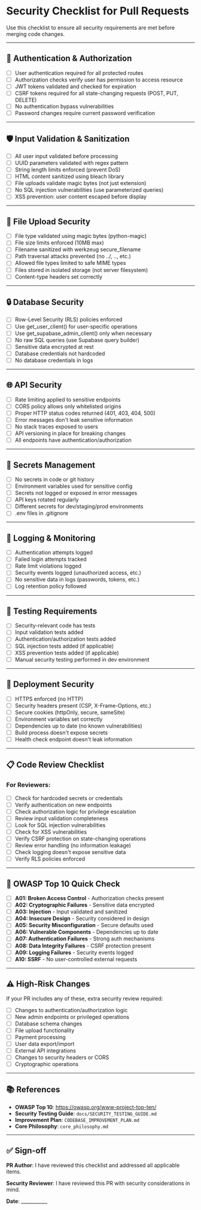 # Security Checklist for Pull Requests

Use this checklist to ensure all security requirements are met before merging code changes.

---

## 🔐 Authentication & Authorization

- [ ] User authentication required for all protected routes
- [ ] Authorization checks verify user has permission to access resource
- [ ] JWT tokens validated and checked for expiration
- [ ] CSRF tokens required for all state-changing requests (POST, PUT, DELETE)
- [ ] No authentication bypass vulnerabilities
- [ ] Password changes require current password verification

---

## 🛡️ Input Validation & Sanitization

- [ ] All user input validated before processing
- [ ] UUID parameters validated with regex pattern
- [ ] String length limits enforced (prevent DoS)
- [ ] HTML content sanitized using bleach library
- [ ] File uploads validate magic bytes (not just extension)
- [ ] No SQL injection vulnerabilities (use parameterized queries)
- [ ] XSS prevention: user content escaped before display

---

## 📁 File Upload Security

- [ ] File type validated using magic bytes (python-magic)
- [ ] File size limits enforced (10MB max)
- [ ] Filename sanitized with werkzeug secure_filename
- [ ] Path traversal attacks prevented (no ../, ..\, etc.)
- [ ] Allowed file types limited to safe MIME types
- [ ] Files stored in isolated storage (not server filesystem)
- [ ] Content-type headers set correctly

---

## 🔒 Database Security

- [ ] Row-Level Security (RLS) policies enforced
- [ ] Use get_user_client() for user-specific operations
- [ ] Use get_supabase_admin_client() only when necessary
- [ ] No raw SQL queries (use Supabase query builder)
- [ ] Sensitive data encrypted at rest
- [ ] Database credentials not hardcoded
- [ ] No database credentials in logs

---

## 🌐 API Security

- [ ] Rate limiting applied to sensitive endpoints
- [ ] CORS policy allows only whitelisted origins
- [ ] Proper HTTP status codes returned (401, 403, 404, 500)
- [ ] Error messages don't leak sensitive information
- [ ] No stack traces exposed to users
- [ ] API versioning in place for breaking changes
- [ ] All endpoints have authentication/authorization

---

## 🔑 Secrets Management

- [ ] No secrets in code or git history
- [ ] Environment variables used for sensitive config
- [ ] Secrets not logged or exposed in error messages
- [ ] API keys rotated regularly
- [ ] Different secrets for dev/staging/prod environments
- [ ] .env files in .gitignore

---

## 📝 Logging & Monitoring

- [ ] Authentication attempts logged
- [ ] Failed login attempts tracked
- [ ] Rate limit violations logged
- [ ] Security events logged (unauthorized access, etc.)
- [ ] No sensitive data in logs (passwords, tokens, etc.)
- [ ] Log retention policy followed

---

## 🧪 Testing Requirements

- [ ] Security-relevant code has tests
- [ ] Input validation tests added
- [ ] Authentication/authorization tests added
- [ ] SQL injection tests added (if applicable)
- [ ] XSS prevention tests added (if applicable)
- [ ] Manual security testing performed in dev environment

---

## 🚀 Deployment Security

- [ ] HTTPS enforced (no HTTP)
- [ ] Security headers present (CSP, X-Frame-Options, etc.)
- [ ] Secure cookies (httpOnly, secure, sameSite)
- [ ] Environment variables set correctly
- [ ] Dependencies up to date (no known vulnerabilities)
- [ ] Build process doesn't expose secrets
- [ ] Health check endpoint doesn't leak information

---

## 📋 Code Review Checklist

### For Reviewers:

- [ ] Check for hardcoded secrets or credentials
- [ ] Verify authentication on new endpoints
- [ ] Check authorization logic for privilege escalation
- [ ] Review input validation completeness
- [ ] Look for SQL injection vulnerabilities
- [ ] Check for XSS vulnerabilities
- [ ] Verify CSRF protection on state-changing operations
- [ ] Review error handling (no information leakage)
- [ ] Check logging doesn't expose sensitive data
- [ ] Verify RLS policies enforced

---

## 🎯 OWASP Top 10 Quick Check

- [ ] **A01: Broken Access Control** - Authorization checks present
- [ ] **A02: Cryptographic Failures** - Sensitive data encrypted
- [ ] **A03: Injection** - Input validated and sanitized
- [ ] **A04: Insecure Design** - Security considered in design
- [ ] **A05: Security Misconfiguration** - Secure defaults used
- [ ] **A06: Vulnerable Components** - Dependencies up to date
- [ ] **A07: Authentication Failures** - Strong auth mechanisms
- [ ] **A08: Data Integrity Failures** - CSRF protection present
- [ ] **A09: Logging Failures** - Security events logged
- [ ] **A10: SSRF** - No user-controlled external requests

---

## ⚠️ High-Risk Changes

If your PR includes any of these, extra security review required:

- [ ] Changes to authentication/authorization logic
- [ ] New admin endpoints or privileged operations
- [ ] Database schema changes
- [ ] File upload functionality
- [ ] Payment processing
- [ ] User data export/import
- [ ] External API integrations
- [ ] Changes to security headers or CORS
- [ ] Cryptographic operations

---

## 📚 References

- **OWASP Top 10**: https://owasp.org/www-project-top-ten/
- **Security Testing Guide**: `docs/SECURITY_TESTING_GUIDE.md`
- **Improvement Plan**: `CODEBASE_IMPROVEMENT_PLAN.md`
- **Core Philosophy**: `core_philosophy.md`

---

## ✅ Sign-off

**PR Author**: I have reviewed this checklist and addressed all applicable items.

**Security Reviewer**: I have reviewed this PR with security considerations in mind.

**Date**: ___________
